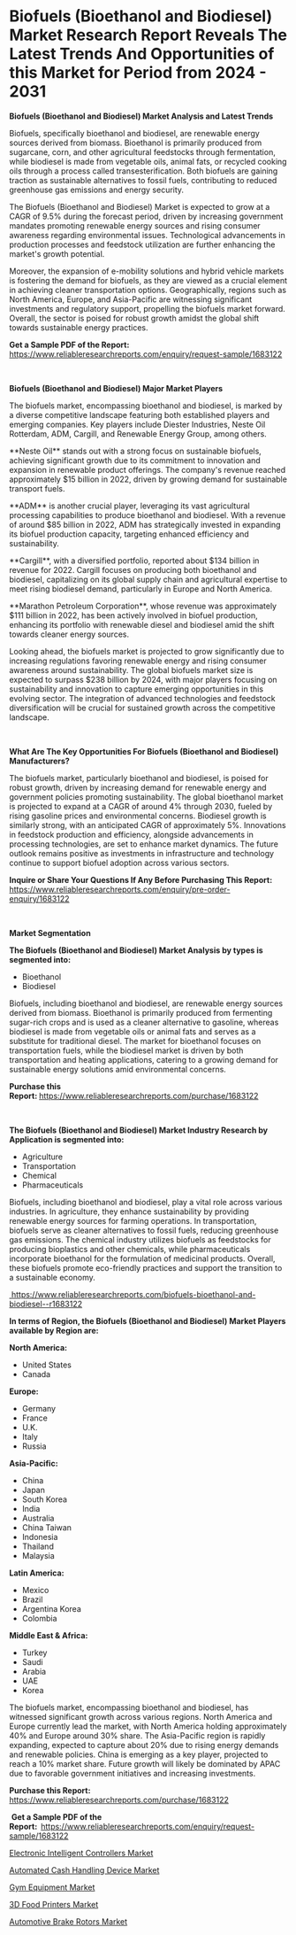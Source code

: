 <p><h1>Biofuels (Bioethanol and Biodiesel) Market Research Report Reveals The Latest Trends And Opportunities of this Market for Period from 2024 - 2031</h1></p><p><strong>Biofuels (Bioethanol and Biodiesel) Market Analysis and Latest Trends</strong></p>
<p><p>Biofuels, specifically bioethanol and biodiesel, are renewable energy sources derived from biomass. Bioethanol is primarily produced from sugarcane, corn, and other agricultural feedstocks through fermentation, while biodiesel is made from vegetable oils, animal fats, or recycled cooking oils through a process called transesterification. Both biofuels are gaining traction as sustainable alternatives to fossil fuels, contributing to reduced greenhouse gas emissions and energy security.</p><p>The Biofuels (Bioethanol and Biodiesel) Market is expected to grow at a CAGR of 9.5% during the forecast period, driven by increasing government mandates promoting renewable energy sources and rising consumer awareness regarding environmental issues. Technological advancements in production processes and feedstock utilization are further enhancing the market's growth potential. </p><p>Moreover, the expansion of e-mobility solutions and hybrid vehicle markets is fostering the demand for biofuels, as they are viewed as a crucial element in achieving cleaner transportation options. Geographically, regions such as North America, Europe, and Asia-Pacific are witnessing significant investments and regulatory support, propelling the biofuels market forward. Overall, the sector is poised for robust growth amidst the global shift towards sustainable energy practices.</p></p>
<p><strong>Get a Sample PDF of the Report:&nbsp;</strong> <a href="https://www.reliableresearchreports.com/enquiry/request-sample/1683122?utm_campaign=16&utm_medium=2&utm_source=Github&utm_content=ia&utm_term=15102024&utm_id=biofuels-bioethanol-and-biodiesel">https://www.reliableresearchreports.com/enquiry/request-sample/1683122</a></p>
<p>&nbsp;</p>
<p><strong>Biofuels (Bioethanol and Biodiesel) Major Market Players</strong></p>
<p><p>The biofuels market, encompassing bioethanol and biodiesel, is marked by a diverse competitive landscape featuring both established players and emerging companies. Key players include Diester Industries, Neste Oil Rotterdam, ADM, Cargill, and Renewable Energy Group, among others.</p><p>**Neste Oil** stands out with a strong focus on sustainable biofuels, achieving significant growth due to its commitment to innovation and expansion in renewable product offerings. The company's revenue reached approximately $15 billion in 2022, driven by growing demand for sustainable transport fuels.</p><p>**ADM** is another crucial player, leveraging its vast agricultural processing capabilities to produce bioethanol and biodiesel. With a revenue of around $85 billion in 2022, ADM has strategically invested in expanding its biofuel production capacity, targeting enhanced efficiency and sustainability.</p><p>**Cargill**, with a diversified portfolio, reported about $134 billion in revenue for 2022. Cargill focuses on producing both bioethanol and biodiesel, capitalizing on its global supply chain and agricultural expertise to meet rising biodiesel demand, particularly in Europe and North America.</p><p>**Marathon Petroleum Corporation**, whose revenue was approximately $111 billion in 2022, has been actively involved in biofuel production, enhancing its portfolio with renewable diesel and biodiesel amid the shift towards cleaner energy sources.</p><p>Looking ahead, the biofuels market is projected to grow significantly due to increasing regulations favoring renewable energy and rising consumer awareness around sustainability. The global biofuels market size is expected to surpass $238 billion by 2024, with major players focusing on sustainability and innovation to capture emerging opportunities in this evolving sector. The integration of advanced technologies and feedstock diversification will be crucial for sustained growth across the competitive landscape.</p></p>
<p>&nbsp;</p>
<p><strong>What Are The Key Opportunities For Biofuels (Bioethanol and Biodiesel) Manufacturers?</strong></p>
<p><p>The biofuels market, particularly bioethanol and biodiesel, is poised for robust growth, driven by increasing demand for renewable energy and government policies promoting sustainability. The global bioethanol market is projected to expand at a CAGR of around 4% through 2030, fueled by rising gasoline prices and environmental concerns. Biodiesel growth is similarly strong, with an anticipated CAGR of approximately 5%. Innovations in feedstock production and efficiency, alongside advancements in processing technologies, are set to enhance market dynamics. The future outlook remains positive as investments in infrastructure and technology continue to support biofuel adoption across various sectors.</p></p>
<p><strong>Inquire or Share Your Questions If Any Before Purchasing This Report:</strong> <a href="https://www.reliableresearchreports.com/enquiry/pre-order-enquiry/1683122?utm_campaign=16&utm_medium=2&utm_source=Github&utm_content=ia&utm_term=15102024&utm_id=biofuels-bioethanol-and-biodiesel">https://www.reliableresearchreports.com/enquiry/pre-order-enquiry/1683122</a></p>
<p>&nbsp;</p>
<p><strong>Market Segmentation</strong></p>
<p><strong>The Biofuels (Bioethanol and Biodiesel) Market Analysis by types is segmented into:</strong></p>
<p><ul><li>Bioethanol</li><li>Biodiesel</li></ul></p>
<p><p>Biofuels, including bioethanol and biodiesel, are renewable energy sources derived from biomass. Bioethanol is primarily produced from fermenting sugar-rich crops and is used as a cleaner alternative to gasoline, whereas biodiesel is made from vegetable oils or animal fats and serves as a substitute for traditional diesel. The market for bioethanol focuses on transportation fuels, while the biodiesel market is driven by both transportation and heating applications, catering to a growing demand for sustainable energy solutions amid environmental concerns.</p></p>
<p><strong>Purchase this Report:&nbsp;</strong><a href="https://www.reliableresearchreports.com/purchase/1683122?utm_campaign=16&utm_medium=2&utm_source=Github&utm_content=ia&utm_term=15102024&utm_id=biofuels-bioethanol-and-biodiesel">https://www.reliableresearchreports.com/purchase/1683122</a></p>
<p>&nbsp;</p>
<p><strong>The Biofuels (Bioethanol and Biodiesel) Market Industry Research by Application is segmented into:</strong></p>
<p><ul><li>Agriculture</li><li>Transportation</li><li>Chemical</li><li>Pharmaceuticals</li></ul></p>
<p><p>Biofuels, including bioethanol and biodiesel, play a vital role across various industries. In agriculture, they enhance sustainability by providing renewable energy sources for farming operations. In transportation, biofuels serve as cleaner alternatives to fossil fuels, reducing greenhouse gas emissions. The chemical industry utilizes biofuels as feedstocks for producing bioplastics and other chemicals, while pharmaceuticals incorporate bioethanol for the formulation of medicinal products. Overall, these biofuels promote eco-friendly practices and support the transition to a sustainable economy.</p></p>
<p><a href="https://www.reliableresearchreports.com/biofuels-bioethanol-and-biodiesel--r1683122?utm_campaign=16&utm_medium=2&utm_source=Github&utm_content=ia&utm_term=15102024&utm_id=biofuels-bioethanol-and-biodiesel">&nbsp;https://www.reliableresearchreports.com/biofuels-bioethanol-and-biodiesel--r1683122</a></p>
<p><strong>In terms of Region, the Biofuels (Bioethanol and Biodiesel) Market Players available by Region are:</strong></p>
<p>
    <p> <strong> North America: </strong>
        <ul>
            <li>United States</li>
            <li>Canada</li>
        </ul>
        </p> 
    <p> <strong> Europe: </strong>
        <ul>
            <li>Germany</li>
            <li>France</li>
            <li>U.K.</li>
            <li>Italy</li>
            <li>Russia</li>
        </ul>
        </p> 
    <p> <strong> Asia-Pacific: </strong>
        <ul>
            <li>China</li>
            <li>Japan</li>
            <li>South Korea</li>
            <li>India</li>
            <li>Australia</li>
            <li>China Taiwan</li>
            <li>Indonesia</li>
            <li>Thailand</li>
            <li>Malaysia</li>
        </ul>
        </p> 
    <p> <strong> Latin America: </strong>
        <ul>
            <li>Mexico</li>
            <li>Brazil</li>
            <li>Argentina Korea</li>
            <li>Colombia</li>
        </ul>
        </p> 
    <p> <strong> Middle East & Africa: </strong>
        <ul>
            <li>Turkey</li>
            <li>Saudi</li>
            <li>Arabia</li>
            <li>UAE</li>
            <li>Korea</li>
        </ul>
    </p>
    </p>
<p><p>The biofuels market, encompassing bioethanol and biodiesel, has witnessed significant growth across various regions. North America and Europe currently lead the market, with North America holding approximately 40% and Europe around 30% share. The Asia-Pacific region is rapidly expanding, expected to capture about 20% due to rising energy demands and renewable policies. China is emerging as a key player, projected to reach a 10% market share. Future growth will likely be dominated by APAC due to favorable government initiatives and increasing investments.</p></p>
<p><strong>Purchase this Report: </strong><a href="https://www.reliableresearchreports.com/purchase/1683122?utm_campaign=16&utm_medium=2&utm_source=Github&utm_content=ia&utm_term=15102024&utm_id=biofuels-bioethanol-and-biodiesel">https://www.reliableresearchreports.com/purchase/1683122</a></p>
<p>&nbsp;<strong>Get a Sample PDF of the Report:&nbsp;&nbsp;</strong><a href="https://www.reliableresearchreports.com/enquiry/request-sample/1683122?utm_campaign=16&utm_medium=2&utm_source=Github&utm_content=ia&utm_term=15102024&utm_id=biofuels-bioethanol-and-biodiesel">https://www.reliableresearchreports.com/enquiry/request-sample/1683122</a></p>
<p><strong></strong></p>
<p><p><a href="https://github.com/cecilahoi7/Market-Research-Report-List-1/blob/main/electronic-intelligent-controllers-market.md?utm_campaign=16&utm_medium=2&utm_source=Github&utm_content=ia&utm_term=15102024&utm_id=biofuels-bioethanol-and-biodiesel">Electronic Intelligent Controllers Market</a></p><p><a href="https://github.com/sakalstgliemsk/Market-Research-Report-List-1/blob/main/automated-cash-handling-device-market.md?utm_campaign=16&utm_medium=2&utm_source=Github&utm_content=ia&utm_term=15102024&utm_id=biofuels-bioethanol-and-biodiesel">Automated Cash Handling Device Market</a></p><p><a href="https://issuu.com/reportprime-2/docs/gym-equipment-market-size-2030.pptx_06eec235ac2285?utm_campaign=16&utm_medium=2&utm_source=Github&utm_content=ia&utm_term=15102024&utm_id=biofuels-bioethanol-and-biodiesel">Gym Equipment Market</a></p><p><a href="https://issuu.com/reportprime-2/docs/3d-food-printers-market-size-2030.p_12f30252b469a0?utm_campaign=16&utm_medium=2&utm_source=Github&utm_content=ia&utm_term=15102024&utm_id=biofuels-bioethanol-and-biodiesel">3D Food Printers Market</a></p><p><a href="https://www.linkedin.com/pulse/automotive-brake-rotors-market-refracting-trends-consumer-omqme?utm_campaign=16&utm_medium=2&utm_source=Github&utm_content=ia&utm_term=15102024&utm_id=biofuels-bioethanol-and-biodiesel">Automotive Brake Rotors Market</a></p></p>